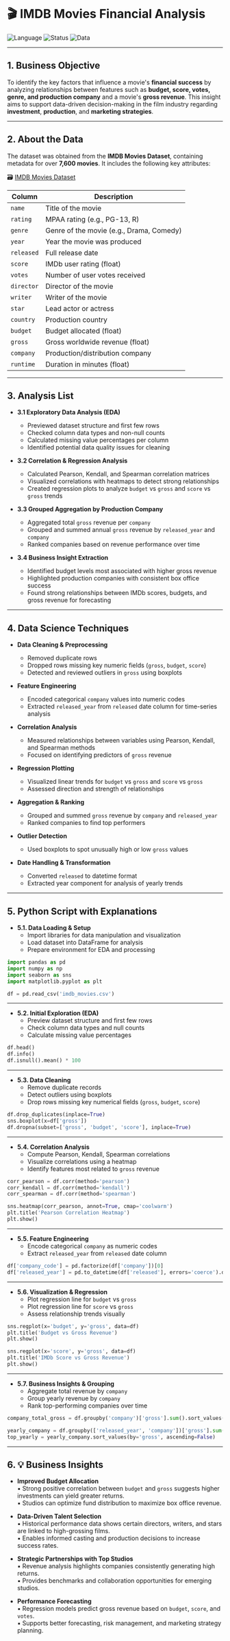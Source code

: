 # 🎬 IMDB Movies Financial Analysis  
![Language](https://img.shields.io/badge/Language-Python-blue)  ![Status](https://img.shields.io/badge/Project-Completed-brightgreen)  ![Data](https://img.shields.io/badge/Data-IMDB-orange)

---

## 1. Business Objective

To identify the key factors that influence a movie's **financial success** by analyzing relationships between features such as **budget, score, votes, genre, and production company** and a movie's **gross revenue**. This insight aims to support data-driven decision-making in the film industry regarding **investment**, **production**, and **marketing strategies**.

---

## 2. About the Data

The dataset was obtained from the **IMDB Movies Dataset**, containing metadata for over **7,600 movies**. It includes the following key attributes:

🗃️ [IMDB Movies Dataset](https://github.com/TrungLe123692/U.S.-Movies-Data-Analytics-Project/blob/main/movies%20dataset.csv)

| Column     | Description                                           |
|------------|-------------------------------------------------------|
| `name`     | Title of the movie                                    |
| `rating`   | MPAA rating (e.g., PG-13, R)                          |
| `genre`    | Genre of the movie (e.g., Drama, Comedy)              |
| `year`     | Year the movie was produced                           |
| `released` | Full release date                                     |
| `score`    | IMDb user rating (float)                              |
| `votes`    | Number of user votes received                         |
| `director` | Director of the movie                                 |
| `writer`   | Writer of the movie                                   |
| `star`     | Lead actor or actress                                 |
| `country`  | Production country                                    |
| `budget`   | Budget allocated (float)                              |
| `gross`    | Gross worldwide revenue (float)                       |
| `company`  | Production/distribution company                       |
| `runtime`  | Duration in minutes (float)                           |

---

## 3. Analysis List

- **3.1 Exploratory Data Analysis (EDA)**  
  - Previewed dataset structure and first few rows  
  - Checked column data types and non-null counts  
  - Calculated missing value percentages per column  
  - Identified potential data quality issues for cleaning  

- **3.2 Correlation & Regression Analysis**  
  - Calculated Pearson, Kendall, and Spearman correlation matrices  
  - Visualized correlations with heatmaps to detect strong relationships  
  - Created regression plots to analyze `budget` vs `gross` and `score` vs `gross` trends  

- **3.3 Grouped Aggregation by Production Company**  
  - Aggregated total `gross` revenue per `company`  
  - Grouped and summed annual `gross` revenue by `released_year` and `company`  
  - Ranked companies based on revenue performance over time  

- **3.4 Business Insight Extraction**  
  - Identified budget levels most associated with higher gross revenue  
  - Highlighted production companies with consistent box office success  
  - Found strong relationships between IMDb scores, budgets, and gross revenue for forecasting  

---
## 4. Data Science Techniques 
- **Data Cleaning & Preprocessing**  
  - Removed duplicate rows  
  - Dropped rows missing key numeric fields (`gross`, `budget`, `score`)  
  - Detected and reviewed outliers in `gross` using boxplots  

- **Feature Engineering**  
  - Encoded categorical `company` values into numeric codes  
  - Extracted `released_year` from `released` date column for time-series analysis  

- **Correlation Analysis**  
  - Measured relationships between variables using Pearson, Kendall, and Spearman methods  
  - Focused on identifying predictors of `gross` revenue  

- **Regression Plotting**  
  - Visualized linear trends for `budget` vs `gross` and `score` vs `gross`  
  - Assessed direction and strength of relationships  

- **Aggregation & Ranking**  
  - Grouped and summed `gross` revenue by `company` and `released_year`  
  - Ranked companies to find top performers  

- **Outlier Detection**  
  - Used boxplots to spot unusually high or low `gross` values  

- **Date Handling & Transformation**  
  - Converted `released` to datetime format  
  - Extracted year component for analysis of yearly trends  

---

## 5. Python Script with Explanations

- **5.1. Data Loading & Setup**
   - Import libraries for data manipulation and visualization  
   - Load dataset into DataFrame for analysis  
   - Prepare environment for EDA and processing  

```python
import pandas as pd
import numpy as np
import seaborn as sns
import matplotlib.pyplot as plt

df = pd.read_csv('imdb_movies.csv')
```

---

- **5.2. Initial Exploration (EDA)**
   - Preview dataset structure and first few rows  
   - Check column data types and null counts  
   - Calculate missing value percentages  

```python
df.head()
df.info()
df.isnull().mean() * 100
```

---

- **5.3. Data Cleaning**
   - Remove duplicate records  
   - Detect outliers using boxplots  
   - Drop rows missing key numerical fields (`gross`, `budget`, `score`)  

```python
df.drop_duplicates(inplace=True)
sns.boxplot(x=df['gross'])
df.dropna(subset=['gross', 'budget', 'score'], inplace=True)
```

---

- **5.4. Correlation Analysis**
   - Compute Pearson, Kendall, Spearman correlations  
   - Visualize correlations using a heatmap  
   - Identify features most related to `gross` revenue  

```python
corr_pearson = df.corr(method='pearson')
corr_kendall = df.corr(method='kendall')
corr_spearman = df.corr(method='spearman')

sns.heatmap(corr_pearson, annot=True, cmap='coolwarm')
plt.title('Pearson Correlation Heatmap')
plt.show()
```

---

- **5.5. Feature Engineering**
   - Encode categorical `company` as numeric codes  
   - Extract `released_year` from `released` date column  

```python
df['company_code'] = pd.factorize(df['company'])[0]
df['released_year'] = pd.to_datetime(df['released'], errors='coerce').dt.year
```

---

- **5.6. Visualization & Regression**
   - Plot regression line for `budget` vs `gross`  
   - Plot regression line for `score` vs `gross`  
   - Assess relationship trends visually  

```python
sns.regplot(x='budget', y='gross', data=df)
plt.title('Budget vs Gross Revenue')
plt.show()

sns.regplot(x='score', y='gross', data=df)
plt.title('IMDb Score vs Gross Revenue')
plt.show()
```

---

- **5.7. Business Insights & Grouping**
   - Aggregate total revenue by `company`  
   - Group yearly revenue by `company`  
   - Rank top-performing companies over time  

```python
company_total_gross = df.groupby('company')['gross'].sum().sort_values(ascending=False)

yearly_company = df.groupby(['released_year', 'company'])['gross'].sum().reset_index()
top_yearly = yearly_company.sort_values(by='gross', ascending=False)
```
---

## 6. 💡 Business Insights

- **Improved Budget Allocation**  
  ▪ Strong positive correlation between `budget` and `gross` suggests higher investments can yield greater returns.  
  ▪ Studios can optimize fund distribution to maximize box office revenue.  

- **Data-Driven Talent Selection**  
  ▪ Historical performance data shows certain directors, writers, and stars are linked to high-grossing films.  
  ▪ Enables informed casting and production decisions to increase success rates.  

- **Strategic Partnerships with Top Studios**  
  ▪ Revenue analysis highlights companies consistently generating high returns.  
  ▪ Provides benchmarks and collaboration opportunities for emerging studios.  

- **Performance Forecasting**  
  ▪ Regression models predict gross revenue based on `budget`, `score`, and `votes`.  
  ▪ Supports better forecasting, risk management, and marketing strategy planning.  
